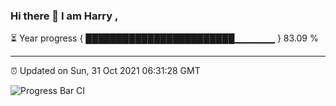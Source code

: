 ### Hi there 👋 I am Harry , 

⏳ Year progress { ████████████████████████▁▁▁▁▁▁ } 83.09 %

---

⏰ Updated on Sun, 31 Oct 2021 06:31:28 GMT

![Progress Bar CI](https://github.com/duykhang68/duykhang68/workflows/Progress%20Bar%20CI/badge.svg)
